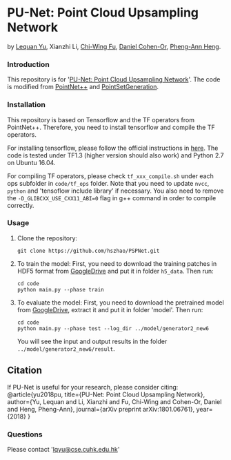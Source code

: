 # PU-Net: Point Cloud Upsampling Network
by [Lequan Yu](http://appsrv.cse.cuhk.edu.hk/~lqyu/), Xianzhi Li, [Chi-Wing Fu](http://www.cse.cuhk.edu.hk/~cwfu/), [Daniel Cohen-Or](https://www.cs.tau.ac.il/~dcor/), [Pheng-Ann Heng](http://www.cse.cuhk.edu.hk/~pheng/). 

### Introduction

This repository is for '[PU-Net: Point Cloud Upsampling Network](https://arxiv.org/abs/1801.06761)'. The code is modified from [PointNet++](https://github.com/charlesq34/pointnet2) and [PointSetGeneration](https://github.com/fanhqme/PointSetGeneration). 

### Installation
This repository is based on Tensorflow and the TF operators from PointNet++. Therefore, you need to install tensorflow and compile the TF operators. 

For installing tensorflow, please follow the official instructions in [here](https://www.tensorflow.org/install/install_linux). The code is tested under TF1.3 (higher version should also work) and Python 2.7 on Ubuntu 16.04.

For compiling TF operators, please check `tf_xxx_compile.sh` under each ops subfolder in `code/tf_ops` folder. Note that you need to update `nvcc`, `python` and 'tensoflow include library' if necessary. You also need to remove the `-D_GLIBCXX_USE_CXX11_ABI=0` flag in g++ command in order to compile correctly.


### Usage

1. Clone the repository:

   ```shell
   git clone https://github.com/hszhao/PSPNet.git
   ```

2. To train the model:
  First, you need to download the training patches in HDF5 format from [GoogleDrive](https://drive.google.com/file/d/1te8d1y2BTFBL_3CB1jpqbOFzkkjvtKsE/view?usp=sharing) and put it in folder `h5_data`.
  Then run:
   ```shell
   cd code
   python main.py --phase train
   ```

3. To evaluate the model:
    First, you need to download the pretrained model from [GoogleDrive](https://drive.google.com/file/d/1c1oYNwIzKxCOF_6bqm3HmwYcCZv1230Z/view?usp=sharing), extract it and put it in folder 'model'.
    Then run:
   ```shell
   cd code
   python main.py --phase test --log_dir ../model/generator2_new6
   ```
   You will see the input and output results in the folder `../model/generator2_new6/result`.


## Citation

If PU-Net is useful for your research, please consider citing:
    @article{yu2018pu,
  title={PU-Net: Point Cloud Upsampling Network},
  author={Yu, Lequan and Li, Xianzhi and Fu, Chi-Wing and Cohen-Or, Daniel and Heng, Pheng-Ann},
  journal={arXiv preprint arXiv:1801.06761},
  year={2018}
}

### Questions

Please contact 'lqyu@cse.cuhk.edu.hk'

